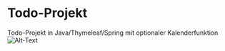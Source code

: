 # Todo-Projekt
Todo-Projekt in Java/Thymeleaf/Spring mit optionaler Kalenderfunktion
![Alt-Text](./ScreenshotKalender.png)
